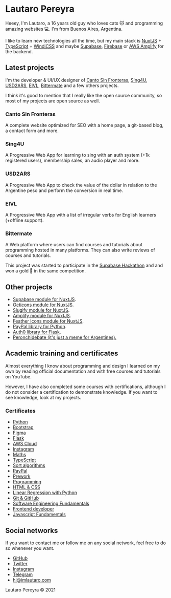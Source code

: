 # Lautaro Pereyra

Heeey, I'm Lautaro, a 16 years old guy who loves cats 🐱 and programming amazing websites 💻. I'm from Buenos Aires, Argentina.

I like to learn new technologies all the time, but my main stack is [NuxtJS](https://nuxtjs.org) + [TypeScript](https://www.typescriptlang.org/) + [WindiCSS](https://windicss.org) and maybe [Supabase](https://supabase.io), [Firebase](https://firebase.google.com) or [AWS Amplify](https://docs.amplify.aws) for the backend.

## Latest projects

I'm the developer & UI/UX designer of [Canto Sin Fronteras](https://cantosinfronteras.com), [Sing4U](https://sing4u.app), [USD2ARS](https://usd2ars.web.app), [EIVL](https://english-irregular-verbs-list.web.app), [Bittermate](https://bittermate.vercel.app) and a few others projects.

I think it's good to mention that I really like the open source community, so most of my projects are open source as well.

### Canto Sin Fronteras

A complete website optimized for SEO with a home page, a git-based blog, a contact form and more.

### Sing4U

A Progressive Web App for learning to sing with an auth system (+1k registered users), membership sales, an audio player and more.

### USD2ARS

A Progressive Web App to check the value of the dollar in relation to the Argentine peso and perform the conversion in real time.

### EIVL

A Progressive Web App with a list of irregular verbs for English learners (+offline support).

### Bittermate

A Web platform where users can find courses and tutorials about programming hosted in many platforms. They can also write reviews of courses and tutorials.

This project was started to participate in the [Supabase Hackathon](https://supabase.io/blog/2021/07/30/1-the-supabase-hackathon) and and won a gold 🏅 in the same competition.

## Other projects

-   [Supabase module for NuxtJS](https://github.com/nuxtclub/supabase).
-   [Octicons module for NuxtJS](https://github.com/nuxtclub/octicons).
-   [Slugify module for NuxtJS](https://github.com/nuxtclub/slugify).
-   [Amplify module for NuxtJS](https://github.com/nuxtclub/amplify).
-   [Feather Icons module for NuxtJS](https://github.com/nuxtclub/feathericons).
-   [PayPal library for Python](https://github.com/imlautaro/pypaypal).
-   [Auth0 library for Flask](https://github.com/imlautaro/Flask-Auth0).
-   [Peronchidebate (it's just a meme for Argentines).](https://github.com/imlautaro/peronchidebate)

## Academic training and certificates

Almost everything I know about programming and design I learned on my own by reading official documentation and with free courses and tutorials on YouTube.

However, I have also completed some courses with certifications, although I do not consider a certification to demonstrate knowledge. If you want to see knowledge, look at my projects.

### Certificates

-   [Python](https://platzi.com/p/imlautaro/curso/1937-python/diploma/detalle/)
-   [Bootstrap](https://platzi.com/p/imlautaro/curso/1331-bootstrap/diploma/detalle/)
-   [Figma](https://platzi.com/p/imlautaro/curso/1961-figma/diploma/detalle/)
-   [Flask](https://platzi.com/p/imlautaro/curso/1540-flask/diploma/detalle/)
-   [AWS Cloud](https://platzi.com/p/imlautaro/curso/1323-aws-cloud/diploma/detalle/)
-   [Instagram](https://platzi.com/p/imlautaro/curso/1862-ig-fundamentos/diploma/detalle/)
-   [Maths](https://platzi.com/p/imlautaro/curso/1393-fundamentos-matematicas/diploma/detalle/)
-   [TypeScript](https://platzi.com/p/imlautaro/curso/1869-typescript/diploma/detalle/)
-   [Sort algorithms](https://platzi.com/p/imlautaro/curso/1832-ordenamiento/diploma/detalle/)
-   [PayPal](https://platzi.com/p/imlautaro/curso/1858-pagos-online/diploma/detalle/)
-   [Prework](https://platzi.com/p/imlautaro/curso/2042-prework-windows/diploma/detalle/)
-   [Programming](https://platzi.com/p/imlautaro/curso/1050-programacion-basica/diploma/detalle/)
-   [HTML & CSS](https://platzi.com/p/imlautaro/curso/1758-html-practico/diploma/detalle/)
-   [Linear Regression with Python](https://platzi.com/p/imlautaro/curso/1766-regresion-python/diploma/detalle/)
-   [Git & GitHub](https://platzi.com/p/imlautaro/curso/1557-git-github/diploma/detalle/)
-   [Software Engineering Fundamentals](https://platzi.com/p/imlautaro/curso/1098-ingenieria/diploma/detalle/)
-   [Frontend developer](https://platzi.com/p/imlautaro/curso/1640-frontend-developer-2019/diploma/detalle/)
-   [Javascript Fundamentals](https://platzi.com/p/imlautaro/curso/1339-fundamentos-javascript-2018/diploma/detalle/)

## Social networks

If you want to contact me or follow me on any social network, feel free to do so whenever you want.

-   [GitHub](https://github.com/imlautaro)
-   [Twitter](https://twitter.com/imlautaro)
-   [Instagram](https://twitter.com/imlautaro)
-   [Telegram](https://t.me/imlautaro)
-   hi@imlautaro.com

Lautaro Pereyra &copy; 2021

